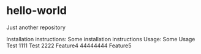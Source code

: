 # hello-world
Just another repository

Installation instructions:
Some installation instructions
Usage:
Some Usage
Test 1111
Test 2222
Feature4
44444444
Feature5
